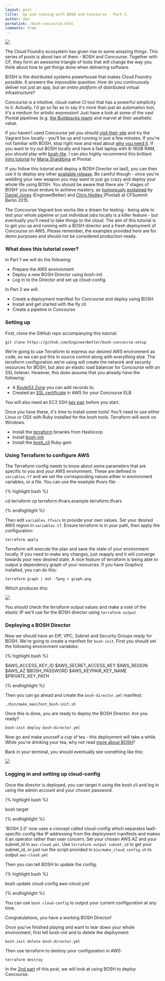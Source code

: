 ```yaml
---
layout: post
title:  Up and running with BOSH and Concourse - Part 1.
author: dan
permalink: /bosh-concourse.html
comments: true
---
```

<img src="/images/blog/concourse-example.png" class="image fit">

The Cloud Foundry ecosystem has given rise to some amazing things. This series of posts is about two of them - BOSH and Concourse. Together with CF, they form an awesome triangle of tools that will change the way you think about how to get things done when delivering software.

BOSH is the distributed systems powerhouse that makes Cloud Foundry possible. It answers the impossible question: How do you continuously deliver not just an app, but *an entire platform* of distributed virtual infrastructure?

Concourse is a intuitive, cloud-native CI tool that has a powerful simplicity to it. Actually, I'd go so far as to say it's more than just an automation tool, it's a medium for artistic expression! Just have a look at some of the vast Pivotal pipelines (e.g. [the Buildpacks team](https://buildpacks.ci.cf-app.com/)) and marvel at their aesthetic value.

<!--more-->

If you haven’t used Concourse yet you should [visit their site](http://concourse.ci/) and try the Vagrant box locally - you’ll be up and running in just  a few minutes. If you're not familiar with BOSH, stop right now and read about [why you need it](https://bosh.io/docs/about.html). If you want to try out BOSH locally and have a fast laptop with 8-16GB RAM, you should play with [bosh-lite](https://github.com/cloudfoundry/bosh-lite). I can also highly recommend this brilliant [intro tutorial](http://mariash.github.io/learn-bosh/) by [Maria Shaldibina](https://twitter.com/marynixie) at Pivotal.

If you follow this tutorial and deploy a BOSH Director on IaaS, you can then use it to deploy any other [available release](https://bosh.io/releases).  Be careful though - once you’re wielding your new weapon you may want to just go crazy and deploy your whole life using BOSH. You should be aware that there are '7 stages of BOSH’ you must endure to achieve mastery, as [humorously explained](/update/2015/10/31/cf-summit-berlin.html) by [Daniel Jones](http://www.twitter.com/DanielJonesEB) (EngineerBetter) and [Chris Hedley ](http://www.twitter.com/CGHSystems) (Pivotal) at CFSummit Berlin 2015.

The Concourse Vagrant box works like a dream for testing - being able to test your whole pipeline or just individual jobs locally is a killer feature - but eventually you’ll need to take things to the cloud. The aim of this tutorial is to get you up and running with a BOSH director and a fresh deployment of Concourse on AWS. Please remember, the examples provided here are for demo purposes and should not be considered production-ready.

### What does this tutorial cover?

In Part 1 we will do the following:

- Prepare the AWS environment
- Deploy a new BOSH Director using bosh-init
- Log in to the Director and set up cloud-config.

In Part 2 we will:

- Create a deployment manifest for Concourse and deploy using BOSH
- Install and get started with the fly cli
- Create a pipeline in Concourse

### Setting up

First, clone the GitHub repo accompanying this tutorial:

`git clone https://github.com/EngineerBetter/bosh-concourse-setup`

We're going to use Terraform to express our desired AWS environment as code, so we can put this in source control along with everything else. The terraform configuration we’re using will create the network and security resources for BOSH, but also an elastic load balancer for Concourse with an SSL listener. However, this does assume that you already have the following:

- A [Route53 Zone](http://docs.aws.amazon.com/Route53/latest/DeveloperGuide/CreatingHostedZone.html) you can add records to.
- Created an [SSL certificate](http://docs.aws.amazon.com/ElasticLoadBalancing/latest/DeveloperGuide/ssl-server-cert.html) in AWS for your Concourse ELB

You will also need an EC2 SSH [key pair](http://docs.aws.amazon.com/AWSEC2/latest/UserGuide/ec2-key-pairs.html) before you start.

Once you have these, it's time to install some tools! You’ll need to use either Linux or OSX with Ruby installed for the bosh tools. Terraform will work on Windows.

- Install the [terraform](https://www.terraform.io/intro/getting-started/install.html) binaries from Hashicorp
- Install [bosh-init](https://bosh.io/docs/install-bosh-init.html)
- Install the [bosh_cli](https://bosh.io/docs/bosh-cli.html) Ruby gem

### Using Terraform to configure AWS

The Terraform config needs to know about some parameters that are specific to you and your AWS environment. These are defined in `variables.tf` and we set the corresponding values either in environment variables, or a file. You can use the example tfvars file:

{% highlight bash %}

cd terraform
cp terraform.tfvars.example terraform.tfvars

{% endhighlight %}

Then edit `variables.tfvars` to provide your own values. Set your desired AWS region in `variables.tf`. Ensure terraform is in your path, then apply the configuration:

`terraform apply`

Terraform will execute the plan and save the state of your environment locally. If you need to make any changes, just reapply and it will converge towards your new desired state. A nice feature of terraform is being able to output a dependency graph of your resources. If you have Graphviz installed, you can do this:

`terraform graph | dot -Tpng > graph.png`

Which produces this:

<img src="/images/blog/terraform-graph.png" class="image fit">

You should check the terraform output values and make a note of the elastic IP we'll use for the BOSH director using `terraform output`

###  Deploying a BOSH Director

Now we should have an EIP, VPC, Subnet and Security Groups ready for BOSH.
We're going to create a manifest for `bosh-init`. First you should set the following environment variables:

{% highlight bash %}

$AWS_ACCESS_KEY_ID
$AWS_SECRET_ACCESS_KEY
$AWS_REGION
$AWS_AZ
$BOSH_PASSWORD
$AWS_KEYPAIR_KEY_NAME
$PRIVATE_KEY_PATH

{% endhighlight %}


Then you can go ahead and create the `bosh-director.yml` manifest:

`./bin/make_manifest_bosh-init.sh`


Once this is done, you are ready to deploy the BOSH Director. Are you ready?

`bosh-init deploy bosh-director.yml`

Now go and make yourself a cup of tea - this deployment will take a while.
While you're drinking your tea, why not read [more about BOSH](https://bosh.io/docs)?

Back in your terminal, you should eventually see something like this:

<img src="/images/blog/bosh-init-deploy.png" class="image fit">

### Logging in and setting up cloud-config

Once the director is deployed, you can target it using the bosh cli and log in using the admin account and your chosen password.

{% highlight bash %}

bosh target <your elastic ip address>

{% endhighlight %}

'BOSH 2.0' now uses a concept called cloud-config which separates IaaS-specific config like IP addressing from the deployment manifests and makes it an operator rather than user concern. Set your chosen AWS AZ and your subnet_id in `aws-cloud.yml`. Use `terraform output subnet_id` to get your subnet_id, or just run the script provided in `bin/make_cloud_config.sh` to output `aws-cloud.yml`

Then you can tell BOSH to update the config:

{% highlight bash %}

bosh update cloud-config aws-cloud.yml

{% endhighlight %}

You can use `bosh cloud-config` to output your current configuration at any time.

Congratulations, you have a working BOSH Director!

Once you've finished playing and want to tear down your whole environment, first tell bosh-init and to delete the deployment:

`bosh-init delete bosh-director.yml`

Then use terraform to destroy your configuration in AWS:

`terraform destroy`

In the [2nd part](/bosh-concourse2.html) of this post, we will look at using BOSH to deploy Concourse.
